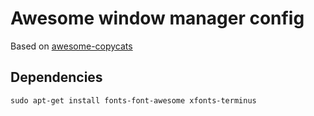 # Awesome window manager config

Based on [awesome-copycats](https://github.com/lcpz/awesome-copycats)

## Dependencies

```
sudo apt-get install fonts-font-awesome xfonts-terminus
```

